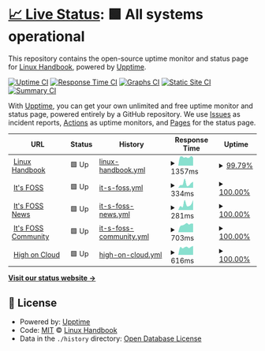 # [📈 Live Status](https://linuxhandbook.github.io/status): <!--live status--> **🟩 All systems operational**

This repository contains the open-source uptime monitor and status page for [Linux Handbook](https://linuxhandbook.com/), powered by [Upptime](https://github.com/upptime/upptime).

[![Uptime CI](https://github.com/linuxhandbook/status/workflows/Uptime%20CI/badge.svg)](https://github.com/upptime/upptime/actions?query=workflow%3A%22Uptime+CI%22)
[![Response Time CI](https://github.com/linuxhandbook/status/workflows/Response%20Time%20CI/badge.svg)](https://github.com/upptime/upptime/actions?query=workflow%3A%22Response+Time+CI%22)
[![Graphs CI](https://github.com/linuxhandbook/status/workflows/Graphs%20CI/badge.svg)](https://github.com/upptime/upptime/actions?query=workflow%3A%22Graphs+CI%22)
[![Static Site CI](https://github.com/linuxhandbook/status/workflows/Static%20Site%20CI/badge.svg)](https://github.com/upptime/upptime/actions?query=workflow%3A%22Static+Site+CI%22)
[![Summary CI](https://github.com/linuxhandbook/status/workflows/Summary%20CI/badge.svg)](https://github.com/upptime/upptime/actions?query=workflow%3A%22Summary+CI%22)

With [Upptime](https://upptime.js.org), you can get your own unlimited and free uptime monitor and status page, powered entirely by a GitHub repository. We use [Issues](https://github.com/linuxhandbook/status/issues) as incident reports, [Actions](https://github.com/linuxhandbook/status/actions) as uptime monitors, and [Pages](https://linuxhandbook.github.io/status) for the status page.

<!--start: status pages-->
<!-- This summary is generated by Upptime (https://github.com/upptime/upptime) -->
<!-- Do not edit this manually, your changes will be overwritten -->
<!-- prettier-ignore -->
| URL | Status | History | Response Time | Uptime |
| --- | ------ | ------- | ------------- | ------ |
| <img alt="" src="https://favicons.githubusercontent.com/linuxhandbook.com" height="13"> [Linux Handbook](https://linuxhandbook.com) | 🟩 Up | [linux-handbook.yml](https://github.com/linuxhandbook/status/commits/master/history/linux-handbook.yml) | <details><summary><img alt="Response time graph" src="./graphs/linux-handbook/response-time-week.png" height="20"> 1357ms</summary><br><a href="https://linuxhandbook.github.io/status/history/linux-handbook"><img alt="Response time 1353" src="https://img.shields.io/endpoint?url=https%3A%2F%2Fraw.githubusercontent.com%2Flinuxhandbook%2Fstatus%2Fmaster%2Fapi%2Flinux-handbook%2Fresponse-time.json"></a><br><a href="https://linuxhandbook.github.io/status/history/linux-handbook"><img alt="24-hour response time 1264" src="https://img.shields.io/endpoint?url=https%3A%2F%2Fraw.githubusercontent.com%2Flinuxhandbook%2Fstatus%2Fmaster%2Fapi%2Flinux-handbook%2Fresponse-time-day.json"></a><br><a href="https://linuxhandbook.github.io/status/history/linux-handbook"><img alt="7-day response time 1357" src="https://img.shields.io/endpoint?url=https%3A%2F%2Fraw.githubusercontent.com%2Flinuxhandbook%2Fstatus%2Fmaster%2Fapi%2Flinux-handbook%2Fresponse-time-week.json"></a><br><a href="https://linuxhandbook.github.io/status/history/linux-handbook"><img alt="30-day response time 1353" src="https://img.shields.io/endpoint?url=https%3A%2F%2Fraw.githubusercontent.com%2Flinuxhandbook%2Fstatus%2Fmaster%2Fapi%2Flinux-handbook%2Fresponse-time-month.json"></a><br><a href="https://linuxhandbook.github.io/status/history/linux-handbook"><img alt="1-year response time 1353" src="https://img.shields.io/endpoint?url=https%3A%2F%2Fraw.githubusercontent.com%2Flinuxhandbook%2Fstatus%2Fmaster%2Fapi%2Flinux-handbook%2Fresponse-time-year.json"></a></details> | <details><summary><a href="https://linuxhandbook.github.io/status/history/linux-handbook">99.79%</a></summary><a href="https://linuxhandbook.github.io/status/history/linux-handbook"><img alt="All-time uptime 99.75%" src="https://img.shields.io/endpoint?url=https%3A%2F%2Fraw.githubusercontent.com%2Flinuxhandbook%2Fstatus%2Fmaster%2Fapi%2Flinux-handbook%2Fuptime.json"></a><br><a href="https://linuxhandbook.github.io/status/history/linux-handbook"><img alt="24-hour uptime 100.00%" src="https://img.shields.io/endpoint?url=https%3A%2F%2Fraw.githubusercontent.com%2Flinuxhandbook%2Fstatus%2Fmaster%2Fapi%2Flinux-handbook%2Fuptime-day.json"></a><br><a href="https://linuxhandbook.github.io/status/history/linux-handbook"><img alt="7-day uptime 99.79%" src="https://img.shields.io/endpoint?url=https%3A%2F%2Fraw.githubusercontent.com%2Flinuxhandbook%2Fstatus%2Fmaster%2Fapi%2Flinux-handbook%2Fuptime-week.json"></a><br><a href="https://linuxhandbook.github.io/status/history/linux-handbook"><img alt="30-day uptime 99.75%" src="https://img.shields.io/endpoint?url=https%3A%2F%2Fraw.githubusercontent.com%2Flinuxhandbook%2Fstatus%2Fmaster%2Fapi%2Flinux-handbook%2Fuptime-month.json"></a><br><a href="https://linuxhandbook.github.io/status/history/linux-handbook"><img alt="1-year uptime 99.75%" src="https://img.shields.io/endpoint?url=https%3A%2F%2Fraw.githubusercontent.com%2Flinuxhandbook%2Fstatus%2Fmaster%2Fapi%2Flinux-handbook%2Fuptime-year.json"></a></details>
| <img alt="" src="https://favicons.githubusercontent.com/itsfoss.com" height="13"> [It's FOSS](https://itsfoss.com) | 🟩 Up | [it-s-foss.yml](https://github.com/linuxhandbook/status/commits/master/history/it-s-foss.yml) | <details><summary><img alt="Response time graph" src="./graphs/it-s-foss/response-time-week.png" height="20"> 334ms</summary><br><a href="https://linuxhandbook.github.io/status/history/it-s-foss"><img alt="Response time 397" src="https://img.shields.io/endpoint?url=https%3A%2F%2Fraw.githubusercontent.com%2Flinuxhandbook%2Fstatus%2Fmaster%2Fapi%2Fit-s-foss%2Fresponse-time.json"></a><br><a href="https://linuxhandbook.github.io/status/history/it-s-foss"><img alt="24-hour response time 485" src="https://img.shields.io/endpoint?url=https%3A%2F%2Fraw.githubusercontent.com%2Flinuxhandbook%2Fstatus%2Fmaster%2Fapi%2Fit-s-foss%2Fresponse-time-day.json"></a><br><a href="https://linuxhandbook.github.io/status/history/it-s-foss"><img alt="7-day response time 334" src="https://img.shields.io/endpoint?url=https%3A%2F%2Fraw.githubusercontent.com%2Flinuxhandbook%2Fstatus%2Fmaster%2Fapi%2Fit-s-foss%2Fresponse-time-week.json"></a><br><a href="https://linuxhandbook.github.io/status/history/it-s-foss"><img alt="30-day response time 397" src="https://img.shields.io/endpoint?url=https%3A%2F%2Fraw.githubusercontent.com%2Flinuxhandbook%2Fstatus%2Fmaster%2Fapi%2Fit-s-foss%2Fresponse-time-month.json"></a><br><a href="https://linuxhandbook.github.io/status/history/it-s-foss"><img alt="1-year response time 397" src="https://img.shields.io/endpoint?url=https%3A%2F%2Fraw.githubusercontent.com%2Flinuxhandbook%2Fstatus%2Fmaster%2Fapi%2Fit-s-foss%2Fresponse-time-year.json"></a></details> | <details><summary><a href="https://linuxhandbook.github.io/status/history/it-s-foss">100.00%</a></summary><a href="https://linuxhandbook.github.io/status/history/it-s-foss"><img alt="All-time uptime 100.00%" src="https://img.shields.io/endpoint?url=https%3A%2F%2Fraw.githubusercontent.com%2Flinuxhandbook%2Fstatus%2Fmaster%2Fapi%2Fit-s-foss%2Fuptime.json"></a><br><a href="https://linuxhandbook.github.io/status/history/it-s-foss"><img alt="24-hour uptime 100.00%" src="https://img.shields.io/endpoint?url=https%3A%2F%2Fraw.githubusercontent.com%2Flinuxhandbook%2Fstatus%2Fmaster%2Fapi%2Fit-s-foss%2Fuptime-day.json"></a><br><a href="https://linuxhandbook.github.io/status/history/it-s-foss"><img alt="7-day uptime 100.00%" src="https://img.shields.io/endpoint?url=https%3A%2F%2Fraw.githubusercontent.com%2Flinuxhandbook%2Fstatus%2Fmaster%2Fapi%2Fit-s-foss%2Fuptime-week.json"></a><br><a href="https://linuxhandbook.github.io/status/history/it-s-foss"><img alt="30-day uptime 100.00%" src="https://img.shields.io/endpoint?url=https%3A%2F%2Fraw.githubusercontent.com%2Flinuxhandbook%2Fstatus%2Fmaster%2Fapi%2Fit-s-foss%2Fuptime-month.json"></a><br><a href="https://linuxhandbook.github.io/status/history/it-s-foss"><img alt="1-year uptime 100.00%" src="https://img.shields.io/endpoint?url=https%3A%2F%2Fraw.githubusercontent.com%2Flinuxhandbook%2Fstatus%2Fmaster%2Fapi%2Fit-s-foss%2Fuptime-year.json"></a></details>
| <img alt="" src="https://favicons.githubusercontent.com/news.itsfoss.com" height="13"> [It's FOSS News](https://news.itsfoss.com) | 🟩 Up | [it-s-foss-news.yml](https://github.com/linuxhandbook/status/commits/master/history/it-s-foss-news.yml) | <details><summary><img alt="Response time graph" src="./graphs/it-s-foss-news/response-time-week.png" height="20"> 281ms</summary><br><a href="https://linuxhandbook.github.io/status/history/it-s-foss-news"><img alt="Response time 384" src="https://img.shields.io/endpoint?url=https%3A%2F%2Fraw.githubusercontent.com%2Flinuxhandbook%2Fstatus%2Fmaster%2Fapi%2Fit-s-foss-news%2Fresponse-time.json"></a><br><a href="https://linuxhandbook.github.io/status/history/it-s-foss-news"><img alt="24-hour response time 496" src="https://img.shields.io/endpoint?url=https%3A%2F%2Fraw.githubusercontent.com%2Flinuxhandbook%2Fstatus%2Fmaster%2Fapi%2Fit-s-foss-news%2Fresponse-time-day.json"></a><br><a href="https://linuxhandbook.github.io/status/history/it-s-foss-news"><img alt="7-day response time 281" src="https://img.shields.io/endpoint?url=https%3A%2F%2Fraw.githubusercontent.com%2Flinuxhandbook%2Fstatus%2Fmaster%2Fapi%2Fit-s-foss-news%2Fresponse-time-week.json"></a><br><a href="https://linuxhandbook.github.io/status/history/it-s-foss-news"><img alt="30-day response time 384" src="https://img.shields.io/endpoint?url=https%3A%2F%2Fraw.githubusercontent.com%2Flinuxhandbook%2Fstatus%2Fmaster%2Fapi%2Fit-s-foss-news%2Fresponse-time-month.json"></a><br><a href="https://linuxhandbook.github.io/status/history/it-s-foss-news"><img alt="1-year response time 384" src="https://img.shields.io/endpoint?url=https%3A%2F%2Fraw.githubusercontent.com%2Flinuxhandbook%2Fstatus%2Fmaster%2Fapi%2Fit-s-foss-news%2Fresponse-time-year.json"></a></details> | <details><summary><a href="https://linuxhandbook.github.io/status/history/it-s-foss-news">100.00%</a></summary><a href="https://linuxhandbook.github.io/status/history/it-s-foss-news"><img alt="All-time uptime 100.00%" src="https://img.shields.io/endpoint?url=https%3A%2F%2Fraw.githubusercontent.com%2Flinuxhandbook%2Fstatus%2Fmaster%2Fapi%2Fit-s-foss-news%2Fuptime.json"></a><br><a href="https://linuxhandbook.github.io/status/history/it-s-foss-news"><img alt="24-hour uptime 100.00%" src="https://img.shields.io/endpoint?url=https%3A%2F%2Fraw.githubusercontent.com%2Flinuxhandbook%2Fstatus%2Fmaster%2Fapi%2Fit-s-foss-news%2Fuptime-day.json"></a><br><a href="https://linuxhandbook.github.io/status/history/it-s-foss-news"><img alt="7-day uptime 100.00%" src="https://img.shields.io/endpoint?url=https%3A%2F%2Fraw.githubusercontent.com%2Flinuxhandbook%2Fstatus%2Fmaster%2Fapi%2Fit-s-foss-news%2Fuptime-week.json"></a><br><a href="https://linuxhandbook.github.io/status/history/it-s-foss-news"><img alt="30-day uptime 100.00%" src="https://img.shields.io/endpoint?url=https%3A%2F%2Fraw.githubusercontent.com%2Flinuxhandbook%2Fstatus%2Fmaster%2Fapi%2Fit-s-foss-news%2Fuptime-month.json"></a><br><a href="https://linuxhandbook.github.io/status/history/it-s-foss-news"><img alt="1-year uptime 100.00%" src="https://img.shields.io/endpoint?url=https%3A%2F%2Fraw.githubusercontent.com%2Flinuxhandbook%2Fstatus%2Fmaster%2Fapi%2Fit-s-foss-news%2Fuptime-year.json"></a></details>
| <img alt="" src="https://favicons.githubusercontent.com/itsfoss.community" height="13"> [It's FOSS Community](https://itsfoss.community) | 🟩 Up | [it-s-foss-community.yml](https://github.com/linuxhandbook/status/commits/master/history/it-s-foss-community.yml) | <details><summary><img alt="Response time graph" src="./graphs/it-s-foss-community/response-time-week.png" height="20"> 703ms</summary><br><a href="https://linuxhandbook.github.io/status/history/it-s-foss-community"><img alt="Response time 730" src="https://img.shields.io/endpoint?url=https%3A%2F%2Fraw.githubusercontent.com%2Flinuxhandbook%2Fstatus%2Fmaster%2Fapi%2Fit-s-foss-community%2Fresponse-time.json"></a><br><a href="https://linuxhandbook.github.io/status/history/it-s-foss-community"><img alt="24-hour response time 764" src="https://img.shields.io/endpoint?url=https%3A%2F%2Fraw.githubusercontent.com%2Flinuxhandbook%2Fstatus%2Fmaster%2Fapi%2Fit-s-foss-community%2Fresponse-time-day.json"></a><br><a href="https://linuxhandbook.github.io/status/history/it-s-foss-community"><img alt="7-day response time 703" src="https://img.shields.io/endpoint?url=https%3A%2F%2Fraw.githubusercontent.com%2Flinuxhandbook%2Fstatus%2Fmaster%2Fapi%2Fit-s-foss-community%2Fresponse-time-week.json"></a><br><a href="https://linuxhandbook.github.io/status/history/it-s-foss-community"><img alt="30-day response time 730" src="https://img.shields.io/endpoint?url=https%3A%2F%2Fraw.githubusercontent.com%2Flinuxhandbook%2Fstatus%2Fmaster%2Fapi%2Fit-s-foss-community%2Fresponse-time-month.json"></a><br><a href="https://linuxhandbook.github.io/status/history/it-s-foss-community"><img alt="1-year response time 730" src="https://img.shields.io/endpoint?url=https%3A%2F%2Fraw.githubusercontent.com%2Flinuxhandbook%2Fstatus%2Fmaster%2Fapi%2Fit-s-foss-community%2Fresponse-time-year.json"></a></details> | <details><summary><a href="https://linuxhandbook.github.io/status/history/it-s-foss-community">100.00%</a></summary><a href="https://linuxhandbook.github.io/status/history/it-s-foss-community"><img alt="All-time uptime 100.00%" src="https://img.shields.io/endpoint?url=https%3A%2F%2Fraw.githubusercontent.com%2Flinuxhandbook%2Fstatus%2Fmaster%2Fapi%2Fit-s-foss-community%2Fuptime.json"></a><br><a href="https://linuxhandbook.github.io/status/history/it-s-foss-community"><img alt="24-hour uptime 100.00%" src="https://img.shields.io/endpoint?url=https%3A%2F%2Fraw.githubusercontent.com%2Flinuxhandbook%2Fstatus%2Fmaster%2Fapi%2Fit-s-foss-community%2Fuptime-day.json"></a><br><a href="https://linuxhandbook.github.io/status/history/it-s-foss-community"><img alt="7-day uptime 100.00%" src="https://img.shields.io/endpoint?url=https%3A%2F%2Fraw.githubusercontent.com%2Flinuxhandbook%2Fstatus%2Fmaster%2Fapi%2Fit-s-foss-community%2Fuptime-week.json"></a><br><a href="https://linuxhandbook.github.io/status/history/it-s-foss-community"><img alt="30-day uptime 100.00%" src="https://img.shields.io/endpoint?url=https%3A%2F%2Fraw.githubusercontent.com%2Flinuxhandbook%2Fstatus%2Fmaster%2Fapi%2Fit-s-foss-community%2Fuptime-month.json"></a><br><a href="https://linuxhandbook.github.io/status/history/it-s-foss-community"><img alt="1-year uptime 100.00%" src="https://img.shields.io/endpoint?url=https%3A%2F%2Fraw.githubusercontent.com%2Flinuxhandbook%2Fstatus%2Fmaster%2Fapi%2Fit-s-foss-community%2Fuptime-year.json"></a></details>
| <img alt="" src="https://favicons.githubusercontent.com/highoncloud.com" height="13"> [High on Cloud](https://highoncloud.com) | 🟩 Up | [high-on-cloud.yml](https://github.com/linuxhandbook/status/commits/master/history/high-on-cloud.yml) | <details><summary><img alt="Response time graph" src="./graphs/high-on-cloud/response-time-week.png" height="20"> 616ms</summary><br><a href="https://linuxhandbook.github.io/status/history/high-on-cloud"><img alt="Response time 673" src="https://img.shields.io/endpoint?url=https%3A%2F%2Fraw.githubusercontent.com%2Flinuxhandbook%2Fstatus%2Fmaster%2Fapi%2Fhigh-on-cloud%2Fresponse-time.json"></a><br><a href="https://linuxhandbook.github.io/status/history/high-on-cloud"><img alt="24-hour response time 714" src="https://img.shields.io/endpoint?url=https%3A%2F%2Fraw.githubusercontent.com%2Flinuxhandbook%2Fstatus%2Fmaster%2Fapi%2Fhigh-on-cloud%2Fresponse-time-day.json"></a><br><a href="https://linuxhandbook.github.io/status/history/high-on-cloud"><img alt="7-day response time 616" src="https://img.shields.io/endpoint?url=https%3A%2F%2Fraw.githubusercontent.com%2Flinuxhandbook%2Fstatus%2Fmaster%2Fapi%2Fhigh-on-cloud%2Fresponse-time-week.json"></a><br><a href="https://linuxhandbook.github.io/status/history/high-on-cloud"><img alt="30-day response time 673" src="https://img.shields.io/endpoint?url=https%3A%2F%2Fraw.githubusercontent.com%2Flinuxhandbook%2Fstatus%2Fmaster%2Fapi%2Fhigh-on-cloud%2Fresponse-time-month.json"></a><br><a href="https://linuxhandbook.github.io/status/history/high-on-cloud"><img alt="1-year response time 673" src="https://img.shields.io/endpoint?url=https%3A%2F%2Fraw.githubusercontent.com%2Flinuxhandbook%2Fstatus%2Fmaster%2Fapi%2Fhigh-on-cloud%2Fresponse-time-year.json"></a></details> | <details><summary><a href="https://linuxhandbook.github.io/status/history/high-on-cloud">100.00%</a></summary><a href="https://linuxhandbook.github.io/status/history/high-on-cloud"><img alt="All-time uptime 100.00%" src="https://img.shields.io/endpoint?url=https%3A%2F%2Fraw.githubusercontent.com%2Flinuxhandbook%2Fstatus%2Fmaster%2Fapi%2Fhigh-on-cloud%2Fuptime.json"></a><br><a href="https://linuxhandbook.github.io/status/history/high-on-cloud"><img alt="24-hour uptime 100.00%" src="https://img.shields.io/endpoint?url=https%3A%2F%2Fraw.githubusercontent.com%2Flinuxhandbook%2Fstatus%2Fmaster%2Fapi%2Fhigh-on-cloud%2Fuptime-day.json"></a><br><a href="https://linuxhandbook.github.io/status/history/high-on-cloud"><img alt="7-day uptime 100.00%" src="https://img.shields.io/endpoint?url=https%3A%2F%2Fraw.githubusercontent.com%2Flinuxhandbook%2Fstatus%2Fmaster%2Fapi%2Fhigh-on-cloud%2Fuptime-week.json"></a><br><a href="https://linuxhandbook.github.io/status/history/high-on-cloud"><img alt="30-day uptime 100.00%" src="https://img.shields.io/endpoint?url=https%3A%2F%2Fraw.githubusercontent.com%2Flinuxhandbook%2Fstatus%2Fmaster%2Fapi%2Fhigh-on-cloud%2Fuptime-month.json"></a><br><a href="https://linuxhandbook.github.io/status/history/high-on-cloud"><img alt="1-year uptime 100.00%" src="https://img.shields.io/endpoint?url=https%3A%2F%2Fraw.githubusercontent.com%2Flinuxhandbook%2Fstatus%2Fmaster%2Fapi%2Fhigh-on-cloud%2Fuptime-year.json"></a></details>

<!--end: status pages-->

[**Visit our status website →**](https://linuxhandbook.github.io/status)

## 📄 License

- Powered by: [Upptime](https://github.com/upptime/upptime)
- Code: [MIT](./LICENSE) © [Linux Handbook](https://linuxhandbook.com/)
- Data in the `./history` directory: [Open Database License](https://opendatacommons.org/licenses/odbl/1-0/)
